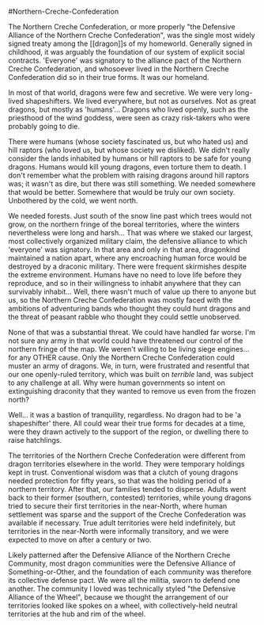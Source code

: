 #Northern-Creche-Confederation 

The Northern Creche Confederation, or more properly "the Defensive Alliance of the Northern Creche Confederation", was the single most widely signed treaty among the [[dragon]]s of my homeworld.  Generally signed in childhood, it was arguably the foundation of our system of explicit social contracts.  'Everyone' was signatory to the alliance pact of the Northern Creche Confederation, and whosoever lived in the Northern Creche Confederation did so in their true forms.  It was our homeland.

In most of that world, dragons were few and secretive.  We were very long-lived shapeshifters.  We lived everywhere, but not as ourselves.  Not as great dragons, but mostly as 'humans'...  Dragons who lived openly, such as the priesthood of the wind goddess, were seen as crazy risk-takers who were probably going to die.

There were humans (whose society fascinated us, but who hated us) and hill raptors (who loved us, but whose society we disliked).  We didn't really consider the lands inhabited by humans or hill raptors to be safe for young dragons.  Humans would kill young dragons, even torture them to death.  I don't remember what the problem with raising dragons around hill raptors was; it wasn't as dire, but there was still something.  We needed somewhere that would be better.  Somewhere that would be truly our own society.  Unbothered by the cold, we went north.

We needed forests.  Just south of the snow line past which trees would not grow, on the northern fringe of the boreal territories, where the winters nevertheless were long and harsh...  That was where we staked our largest, most collectively organized military claim, the defensive alliance to which 'everyone' was signatory.  In that area and only in that area, dragonkind maintained a nation apart, where any encroaching human force would be destroyed by a draconic military.  There were frequent skirmishes despite the extreme environment.  Humans have no need to love life before they reproduce, and so in their willingness to inhabit anywhere that they can survivably inhabit...  Well, there wasn't much of value up there to anyone but us, so the Northern Creche Confederation was mostly faced with the ambitions of adventuring bands who thought they could hunt dragons and the threat of peasant rabble who thought they could settle unobserved.

None of that was a substantial threat.  We could have handled far worse.  I'm not sure any army in that world could have threatened our control of the northern fringe of the map.  We weren't willing to be living siege engines... for any OTHER cause.  Only the Northern Creche Confederation could muster an army of dragons.  We, in turn, were frustrated and resentful that our one openly-ruled territory, which was built on *terrible* land, was subject to any challenge at all.  Why were human governments so intent on extinguishing draconity that they wanted to remove us even from the frozen north?

Well...  it was a bastion of tranquility, regardless.  No dragon had to be 'a shapeshifter' there.  All could wear their true forms for decades at a time, were they drawn actively to the support of the region, or dwelling there to raise hatchlings.

The territories of the Northern Creche Confederation were different from dragon territories elsewhere in the world.  They were temporary holdings kept in trust.  Conventional wisdom was that a clutch of young dragons needed protection for fifty years, so that was the holding period of a northern territory.  After that, our families tended to disperse.  Adults went back to their former (southern, contested) territories, while young dragons tried to secure their first territories in the near-North, where human settlement was sparse and the support of the Creche Confederation was available if necessary.  True adult territories were held indefinitely, but territories in the near-North were informally transitory, and we were expected to move on after a century or two.

Likely patterned after the Defensive Alliance of the Northern Creche Community, most dragon communities were the Defensive Alliance of Something-or-Other, and the foundation of each community was therefore its collective defense pact.  We were all the militia, sworn to defend one another.  The community I loved was technically styled "the Defensive Alliance of the Wheel", because we thought the arrangement of our territories looked like spokes on a wheel, with collectively-held neutral territories at the hub and rim of the wheel.